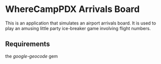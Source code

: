 WhereCampPDX Arrivals Board
===========================

This is an application that simulates an airport arrivals board. It is used to play an amusing little party ice-breaker game involving flight numbers.

Requirements
------------
the *google-geocode* gem
